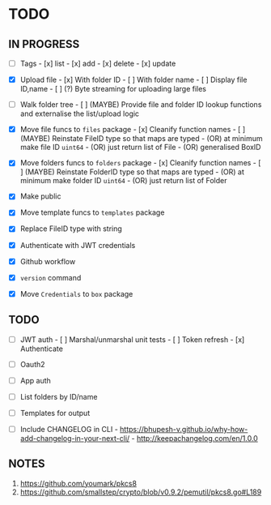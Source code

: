 # TODO

## IN PROGRESS

- [ ] Tags
      - [x] list
      - [x] add
      - [x] delete
      - [x] update

- [x] Upload file
      - [x] With folder ID
      - [ ] With folder name
      - [ ] Display file ID,name
      - [ ] (?) Byte streaming for uploading large files

- [ ] Walk folder tree
      - [ ] (MAYBE) Provide file and folder ID lookup functions and externalise the list/upload logic

- [x] Move file funcs to `files` package
      - [x] Cleanify function names
      - [ ] (MAYBE) Reinstate FileID type so that maps are typed
            - (OR) at minimum make file ID `uint64`
            - (OR) just return list of File
            - (OR) generalised BoxID

- [x] Move folders funcs to `folders` package
      - [x] Cleanify function names
      - [ ] (MAYBE) Reinstate FolderID type so that maps are typed
            - (OR) at minimum make folder ID `uint64`
            - (OR) just return list of Folder

- [x] Make public
- [x] Move template funcs to `templates` package
- [x] Replace FileID type with string
- [x] Authenticate with JWT credentials
- [x] Github workflow
- [x] `version` command
- [x] Move `Credentials` to `box` package

## TODO
- [ ] JWT auth
      - [ ] Marshal/unmarshal unit tests
      - [ ] Token refresh
      - [x] Authenticate
    
- [ ] Oauth2
- [ ] App auth    
- [ ] List folders by ID/name
- [ ] Templates for output
- [ ] Include CHANGELOG in CLI
      - https://bhupesh-v.github.io/why-how-add-changelog-in-your-next-cli/
      - http://keepachangelog.com/en/1.0.0


## NOTES

1. https://github.com/youmark/pkcs8
2. https://github.com/smallstep/crypto/blob/v0.9.2/pemutil/pkcs8.go#L189
